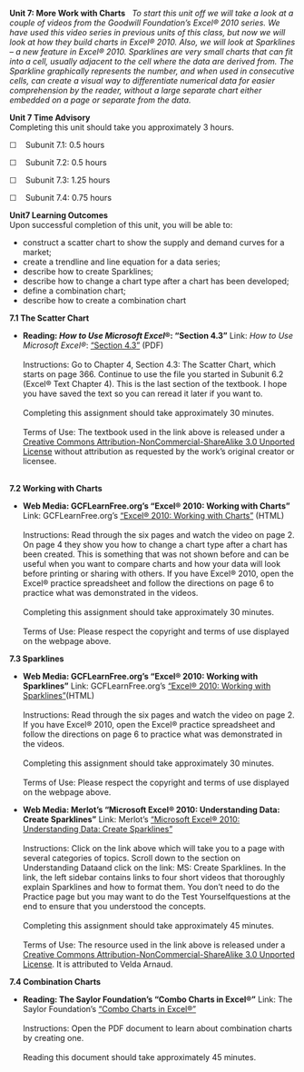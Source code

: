 **Unit 7: More Work with Charts** <span id="7"></span> 
*To start this unit off we will take a look at a couple of videos from
the Goodwill Foundation’s Excel® 2010 series. We have used this video
series in previous units of this class, but now we will look at how they
build charts in Excel® 2010. Also, we will look at Sparklines – a new
feature in Excel® 2010. Sparklines are very small charts that can fit
into a cell, usually adjacent to the cell where the data are derived
from. The Sparkline graphically represents the number, and when used in
consecutive cells, can create a visual way to differentiate numerical
data for easier comprehension by the reader, without a large separate
chart either embedded on a page or separate from the data.*

**Unit 7 Time Advisory**  
Completing this unit should take you approximately 3 hours.  
  
 ☐    Subunit 7.1: 0.5 hours  
  
 ☐    Subunit 7.2: 0.5 hours  
  
 ☐    Subunit 7.3: 1.25 hours  
  
 ☐    Subunit 7.4: 0.75 hours

**Unit7 Learning Outcomes**  
Upon successful completion of this unit, you will be able to:
-   construct a scatter chart to show the supply and demand curves for a
    market;
-   create a trendline and line equation for a data series;
-   describe how to create Sparklines;
-   describe how to change a chart type after a chart has been
    developed;
-   define a combination chart;
-   describe how to create a combination chart

**7.1 The Scatter Chart** <span id="7.1"></span> 
-   **Reading: *How to Use Microsoft Excel*®: “Section 4.3”**
    Link: *How to Use Microsoft Excel®*:
    [“](https://resources.saylor.org/wwwresources/archived/site/textbooks/How%20to%20Use%20Microsoft%20Excel.pdf)[Section
    4.3](https://resources.saylor.org/wwwresources/archived/site/textbooks/How%20to%20Use%20Microsoft%20Excel.pdf)[”](https://resources.saylor.org/wwwresources/archived/site/textbooks/How%20to%20Use%20Microsoft%20Excel.pdf)
    (PDF)  
        
     Instructions: Go to Chapter 4, Section 4.3: The Scatter Chart,
    which starts on page 366. Continue to use the file you started in
    Subunit 6.2 (Excel® Text Chapter 4). This is the last section of the
    textbook. I hope you have saved the text so you can reread it later
    if you want to.  
        
     Completing this assignment should take approximately 30 minutes.  
        
     Terms of Use: The textbook used in the link above is released under
    a [Creative Commons Attribution-NonCommercial-ShareAlike 3.0
    Unported
    License](http://creativecommons.org/licenses/by-nc-sa/3.0/) without
    attribution as requested by the work’s original creator or
    licensee.  
      

**7.2 Working with Charts** <span id="7.2"></span> 
-   **Web Media: GCFLearnFree.org’s “Excel® 2010: Working with Charts”**
    Link: GCFLearnFree.org’s
    [“](http://www.gcflearnfree.org/excel2010/17)[Excel® 2010: Working
    with
    Charts](http://www.gcflearnfree.org/excel2010/17)[”](http://www.gcflearnfree.org/excel2010/17)
    (HTML)  
        
     Instructions: Read through the six pages and watch the video on
    page 2. On page 4 they show you how to change a chart type after a
    chart has been created. This is something that was not shown before
    and can be useful when you want to compare charts and how your data
    will look before printing or sharing with others. If you have Excel®
    2010, open the Excel® practice spreadsheet and follow the directions
    on page 6 to practice what was demonstrated in the videos.  
        
     Completing this assignment should take approximately 30 minutes.  
        
     Terms of Use: Please respect the copyright and terms of use
    displayed on the webpage above.

**7.3 Sparklines** <span id="7.3"></span> 
-   **Web Media: GCFLearnFree.org’s “Excel® 2010: Working with
    Sparklines”**
    Link: GCFLearnFree.org’s
    [“](http://www.gcflearnfree.org/excel2010/18)[Excel® 2010: Working
    with
    Sparklines](http://www.gcflearnfree.org/excel2010/18)[”](http://www.gcflearnfree.org/excel2010/18)(HTML)  
        
     Instructions: Read through the six pages and watch the video on
    page 2. If you have Excel® 2010, open the Excel® practice
    spreadsheet and follow the directions on page 6 to practice what was
    demonstrated in the videos.  
        
     Completing this assignment should take approximately 30 minutes.  
        
     Terms of Use: Please respect the copyright and terms of use
    displayed on the webpage above.

-   **Web Media: Merlot’s “Microsoft Excel® 2010: Understanding Data:
    Create Sparklines”**
    Link: Merlot’s
    [“](http://contentbuilder.merlot.org/toolkit/html/snapshot.php?id=52805451725428)[Microsoft
    Excel® 2010: Understanding Data: Create
    Sparklines](http://contentbuilder.merlot.org/toolkit/html/snapshot.php?id=52805451725428)[”](http://contentbuilder.merlot.org/toolkit/html/snapshot.php?id=52805451725428)  
        
     Instructions: Click on the link above which will take you to a page
    with several categories of topics. Scroll down to the section on
    Understanding Dataand click on the link: MS: Create Sparklines. In
    the link, the left sidebar contains links to four short videos that
    thoroughly explain Sparklines and how to format them. You don’t need
    to do the Practice page but you may want to do the Test
    Yourselfquestions at the end to ensure that you understood the
    concepts.  
        
     Completing this assignment should take approximately 45 minutes.  
        
     Terms of Use: The resource used in the link above is released under
    a [Creative Commons Attribution-NonCommercial-ShareAlike 3.0
    Unported
    License](http://creativecommons.org/licenses/by-nc-sa/3.0/). It is
    attributed to Velda Arnaud.

**7.4 Combination Charts** <span id="7.4"></span> 
-   **Reading: The Saylor Foundation’s “Combo Charts in Excel®”**
    Link: The Saylor Foundation’s [“Combo Charts in
    Excel®”](https://resources.saylor.org/wwwresources/archived/site/wp-content/uploads/2013/10/combination-chart_PRDV252.pdf)  
        
     Instructions: Open the PDF document to learn about combination
    charts by creating one.  
        
     Reading this document should take approximately 45 minutes.



